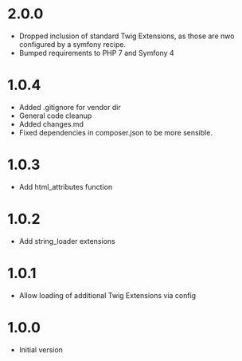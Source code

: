 # 2.0.0

* Dropped inclusion of standard Twig Extensions, as those are nwo configured by a symfony recipe.
* Bumped requirements to PHP 7 and Symfony 4

# 1.0.4

* Added .gitignore for vendor dir
* General code cleanup
* Added changes.md
* Fixed dependencies in composer.json to be more sensible.

# 1.0.3

* Add html_attributes function

# 1.0.2

* Add string_loader extensions

# 1.0.1

* Allow loading of additional Twig Extensions via config

# 1.0.0

* Initial version
